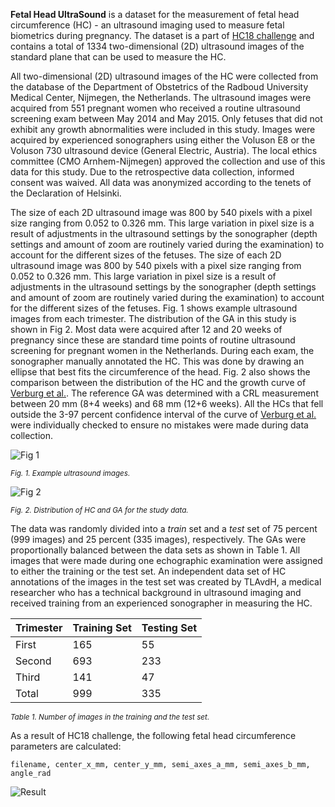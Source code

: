 **Fetal Head UltraSound** is a dataset for the measurement of fetal head circumference (HC) - an ultrasound imaging used to measure fetal biometrics during pregnancy. The dataset is a part of [HC18 challenge](https://hc18.grand-challenge.org/) and contains a total of 1334 two-dimensional (2D) ultrasound images of the standard plane that can be used to measure the HC. 

All two-dimensional (2D) ultrasound images of the HC were collected from the database of the Department of Obstetrics of the Radboud University Medical Center, Nijmegen, the Netherlands. The ultrasound images were acquired from 551 pregnant women who received a routine ultrasound screening exam between May 2014 and May 2015. Only fetuses that did not exhibit any growth abnormalities were included in this study. Images were acquired by experienced sonographers using either the Voluson E8 or the Voluson 730 ultrasound device (General Electric, Austria). The local ethics committee (CMO Arnhem-Nijmegen) approved the collection and use of this data for this study. Due to the retrospective data collection, informed consent was waived. All data was anonymized according to the tenets of the Declaration of Helsinki.

The size of each 2D ultrasound image was 800 by 540 pixels with a pixel size ranging from 0.052 to 0.326 mm. This large variation in pixel size is a result of adjustments in the ultrasound settings by the sonographer (depth settings and amount of zoom are routinely varied during the examination) to account for the different sizes of the fetuses. The size of each 2D ultrasound image was 800 by 540 pixels with a pixel size ranging from 0.052 to 0.326 mm. This large variation in pixel size is a result of adjustments in the ultrasound settings by the sonographer (depth settings and amount of zoom are routinely varied during the examination) to account for the different sizes of the fetuses. Fig. 1 shows example ultrasound images from each trimester. The distribution of the GA in this study is shown in Fig 2. Most data were acquired after 12 and 20 weeks of pregnancy since these are standard time points of routine ultrasound screening for pregnant women in the Netherlands. During each exam, the sonographer manually annotated the HC. This was done by drawing an ellipse that best fits the circumference of the head. Fig. 2 also shows the comparison between the distribution of the HC and the growth curve of [Verburg et al.](https://obgyn.onlinelibrary.wiley.com/doi/full/10.1002/uog.5225). The reference GA was determined with a CRL measurement between 20 mm (8+4 weeks) and 68 mm (12+6 weeks). All the HCs that fell outside the 3-97 percent confidence interval of the curve of [Verburg et al.](https://obgyn.onlinelibrary.wiley.com/doi/full/10.1002/uog.5225) were individually checked to ensure no mistakes were made during data collection.

![Fig 1](https://i.ibb.co/Z2RtpHw/pone-0200412-g001.png)

<span style="font-size: smaller; font-style: italic;">Fig. 1. Example ultrasound images.</span>

![Fig 2](https://i.ibb.co/0CVRsMk/pone-0200412-g002.png)

<span style="font-size: smaller; font-style: italic;">Fig. 2. Distribution of HC and GA for the study data.</span>

The data was randomly divided into a *train* set and a *test* set of 75 percent (999 images) and 25 percent (335 images), respectively. The GAs were proportionally balanced between the data sets as shown in Table 1. All images that were made during one echographic examination were assigned to either the training or the test set. An independent data set of HC annotations of the images in the test set was created by TLAvdH, a medical researcher who has a technical background in ultrasound imaging and received training from an experienced sonographer in measuring the HC.

|Trimester|Training Set|Testing Set|
|---------|------------|-------------|
|First|165|55|
|Second|693|233|
|Third|141|47|
|Total|999|335|

<span style="font-size: smaller; font-style: italic;">Table 1. Number of images in the training and the test set.</span>


As a result of HC18 challenge, the following fetal head circumference parameters are calculated:

``` apa
filename, center_x_mm, center_y_mm, semi_axes_a_mm, semi_axes_b_mm, angle_rad
```

![Result](https://i.ibb.co/5WXS0V3/Grand-Challange-Values-90xw-KFs.png)
